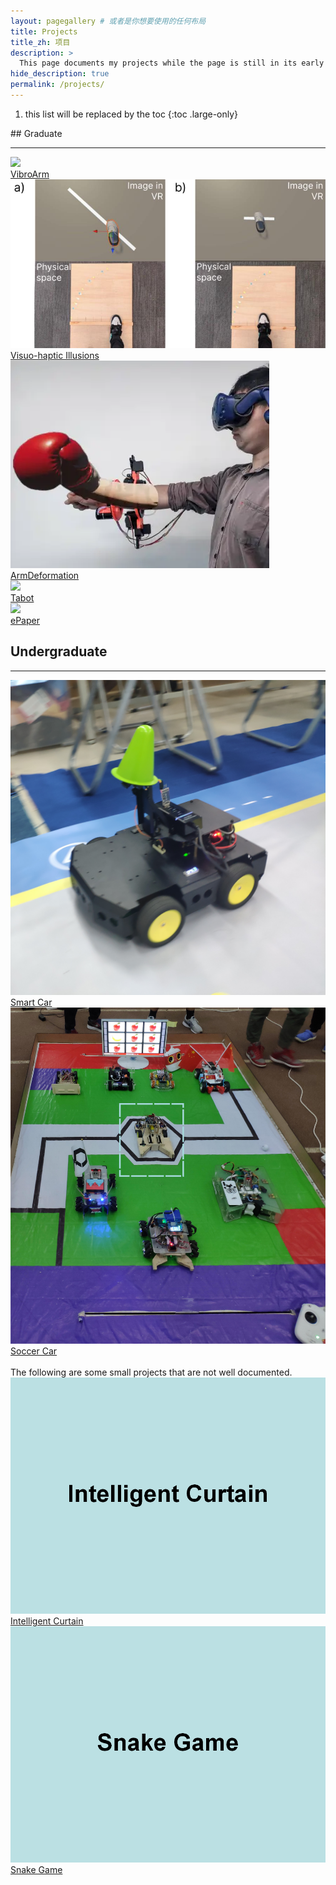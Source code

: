 ```yaml
---
layout: pagegallery # 或者是你想要使用的任何布局
title: Projects
title_zh: 项目
description: >
  This page documents my projects while the page is still in its early stages.
hide_description: true
permalink: /projects/
---
```


<!-- # Page under construction!!! -->

1. this list will be replaced by the toc
{:toc .large-only}

<!-- ## [ePaper Display](/projects/epaper/) -->


<div class="content-wrapper" markdown="1">
<div class="en-content" markdown="1">
## Graduate

---

<div class="gallery-grid" >
  <div class="card">
    <div class="image-overlay-container">
      <a href="/projects/vibroarm/">
        <img src="https://pageasset.rayleigh-lin.top/project/2024%20vibroarm/vibroarm.webp"/>
        <div class="card-text">VibroArm</div>
      </a>
    </div>
  </div>
  <div class="card">
    <div class="image-overlay-container">
      <a href="/projects/visuohaptic">
        <img src="/projects/Graduate/visuohaptic/1.PNG"/>
        <div class="card-text">Visuo-haptic Illusions</div>
      </a>
    </div>
  </div>
  <div class="card">
    <div class="image-overlay-container">
      <a href="/projects/armdeformation/">
        <img src="\projects\Graduate\ArmDeformation\armdef.webp"/>
        <div class="card-text">ArmDeformation</div>
      </a>
    </div>
  </div>
  <div class="card">
    <div class="image-overlay-container">
      <a href="/projects/tabot/">
        <img src="https://pageasset.rayleigh-lin.top/project/2024%20TaBot/2024%20Tabot.webp"/>
        <div class="card-text">Tabot</div>
      </a>
    </div>
  </div>
  <div class="card">
    <div class="image-overlay-container">
      <a href="/projects/epaper/">
        <img src="https://pageasset.rayleigh-lin.top/project/epaper/cubemx/New%20Project.webp"/>
        <div class="card-text">ePaper</div>
      </a>
    </div>
  </div>
  <!-- <div class="card">
    <div class="image-overlay-container">
      <a href="/projects/pinarray">
        <img src="/projects/Graduate/Confidential.jpg"/>
        <div class="card-text">Pin-array</div>
      </a>
    </div>
  </div> -->
</div>

## Undergraduate

---

<div class="gallery-grid" >
  <div class="card">
    <div class="image-overlay-container">
      <a href="/projects/smartcar">
        <img src="/projects/Undergraduate/Smartcar/smartcar.jpg"/>
        <div class="card-text">Smart Car</div>
      </a>
    </div>
  </div>
  <div class="card">
    <div class="image-overlay-container">
      <a href="/projects/soccercar">
        <img src="/projects/Undergraduate/DJI/1.jpg"/>
        <div class="card-text">Soccer Car</div>
      </a>
    </div>
  </div>
</div>

<br>
The following are some small projects that are not well documented.
<div class="gallery-grid" >
  <div class="card">
    <div class="image-overlay-container">
      <a href="/projects/intelligentcurtain">
        <img src="/projects/Figure/IntelligentCurtain.png"/>
        <div class="card-text">Intelligent Curtain</div>
      </a>
    </div>
  </div>
  <div class="card">
    <div class="image-overlay-container">
      <a href="/projects/snakegame">
        <img src="/projects/Figure/SnakeGame.png"/>
        <div class="card-text">Snake Game</div>
      </a>
    </div>
  </div>
</div>
</div>

<div class="zh-content" markdown="1" style="display: none;">
## 研究生项目

---

<div class="gallery-grid" >
  <div class="card">
    <div class="image-overlay-container">
      <a href="/projects/vibroarm/">
        <img src="https://pageasset.rayleigh-lin.top/project/2024%20vibroarm/vibroarm.webp"/>
        <div class="card-text">VibroArm</div>
      </a>
    </div>
  </div>
  <div class="card">
    <div class="image-overlay-container">
      <a href="/projects/visuohaptic">
        <img src="/projects/Graduate/visuohaptic/1.PNG"/>
        <div class="card-text">Visuo-haptic Illusions</div>
      </a>
    </div>
  </div>
  <div class="card">
    <div class="image-overlay-container">
      <a href="/projects/armdeformation/">
        <img src="\projects\Graduate\ArmDeformation\armdef.webp"/>
        <div class="card-text">ArmDeformation</div>
      </a>
    </div>
  </div>
  <div class="card">
    <div class="image-overlay-container">
      <a href="/projects/tabot/">
        <img src="https://pageasset.rayleigh-lin.top/project/2024%20TaBot/2024%20Tabot.webp"/>
        <div class="card-text">Tabot</div>
      </a>
    </div>
  </div>
  <div class="card">
    <div class="image-overlay-container">
      <a href="/projects/epaper/">
        <img src="https://pageasset.rayleigh-lin.top/project/epaper/cubemx/New%20Project.webp"/>
        <div class="card-text">墨水屏</div>
      </a>
    </div>
  </div>
  <div class="card">
    <div class="image-overlay-container">
      <a href="/projects/pinarray">
        <img src="/projects/Graduate/Confidential.jpg"/>
        <div class="card-text">Pin-array</div>
      </a>
    </div>
  </div>
</div>

## 本科项目

---

<div class="gallery-grid">
  <div class="card">
    <div class="image-overlay-container">
      <a href="/projects/smartcar">
        <img src="/projects/Undergraduate/Smartcar/smartcar.jpg"/>
        <div class="card-text">智能小车</div>
      </a>
    </div>
  </div>
  <div class="card">
    <div class="image-overlay-container">
      <a href="/projects/soccercar">
        <img src="/projects/Undergraduate/DJI/1.jpg"/>
        <div class="card-text">足球机器人</div>
      </a>
    </div>
  </div>
</div>

<br>
以下是一些未详细记录的小项目。
<div class="gallery-grid">
  <div class="card">
    <div class="image-overlay-container">
      <a href="/projects/intelligentcurtain">
        <img src="/projects/Figure/IntelligentCurtain.png"/>
        <div class="card-text">智能窗帘</div>
      </a>
    </div>
  </div>
  <div class="card">
    <div class="image-overlay-container">
      <a href="/projects/snakegame">
        <img src="/projects/Figure/SnakeGame.png"/>
        <div class="card-text">贪吃蛇游戏</div>
      </a>
    </div>
  </div>
</div>
</div>
</div>

